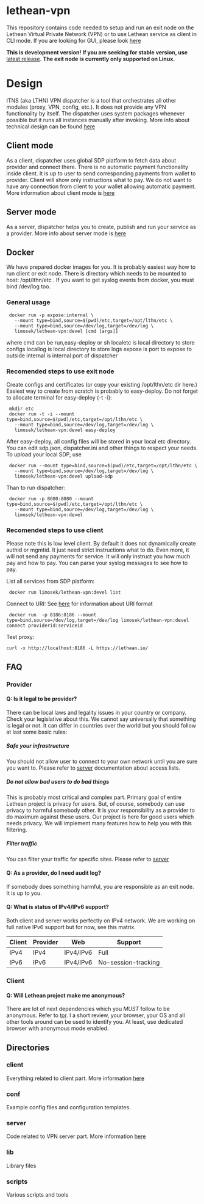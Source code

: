 # lethean-vpn
This repository contains code needed to setup and run an exit node on the Lethean Virtual Private Network (VPN) or to use Lethean service as client in CLI mode.
If you are looking for GUI, please look [here](https://github.com/LetheanMovement/lethean-gui)

**This is development version! If you are seeking for stable version, use** [latest release](https://github.com/LetheanMovement/lethean-vpn/releases/tag/v3.0.0.b2). 
**The exit node is currently only supported on Linux.**

# Design
ITNS (aka LTHN) VPN dispatcher is a tool that orchestrates all other modules (proxy, VPN, config, etc.). It does not provide any VPN functionality by itself.
The dispatcher uses system packages whenever possible but it runs all instances manually after invoking.
More info about technical design can be found [here](https://lethean.io/vpn-whitepaper/)

## Client mode
As a client, dispatcher uses global SDP platform to fetch data about provider and connect there. There is no automatic payment functionality inside client. It is up to user to send corresponding payments from wallet to provider.
Client will show only instructions what to pay. We do not want to have any connection from client to your wallet allowing automatic payment.
More information about client mode is [here](CLIENT.md)

## Server mode
As a server, dispatcher helps you to create, publish and run your service as a provider. More info about server mode is [here](SERVER.md)

## Docker
We have prepared docker images for you. It is probably easiest way how to run client or exit node.
There is directory which needs to be mounted to host: /opt/lthn/etc . If you want to get syslog events from docker, you must bind /dev/log too.

### General usage
```
 docker run -p expose:internal \
   --mount type=bind,source=$(pwd)/etc,target=/opt/lthn/etc \
   --mount type=bind,source=/dev/log,target=/dev/log \
   limosek/lethean-vpn:devel [cmd [args]]
```
where cmd can be run,easy-deploy or sh
localetc is local directory to store configs
locallog is local directory to store logs
expose is port to expose to outside
internal is internal port of dispatcher

### Recomended steps to use exit node
Create configs and certificates (or copy your existing /opt/lthn/etc dir here.)
Easiest way to create from scratch is probably to easy-deploy. Do not forget to allocate terminal for easy-deploy (-t -i):
```
 mkdir etc
 docker run -t -i --mount type=bind,source=$(pwd)/etc,target=/opt/lthn/etc \
   --mount type=bind,source=/dev/log,target=/dev/log \
   limosek/lethean-vpn:devel easy-deploy
```
After easy-deploy, all config files will be stored in your local etc directory. 
You can edit sdp.json, dispatcher.ini and other things to respect your needs.
To upload your local SDP, use 
```
 docker run --mount type=bind,source=$(pwd)/etc,target=/opt/lthn/etc \
   --mount type=bind,source=/dev/log,target=/dev/log \
   limosek/lethean-vpn:devel upload-sdp
```

Than to run dispatcher:
```
 docker run -p 8080:8080 --mount type=bind,source=$(pwd)/etc,target=/opt/lthn/etc \
   --mount type=bind,source=/dev/log,target=/dev/log \
   limosek/lethean-vpn:devel
```

### Recomended steps to use client
Please note this is low level client. By default it does not dynamically create authid or mgmtid. It just need strict instructions what to do.
Even more, it will not send any payments for service. It will only instruct you how much pay and how to pay. You can parse your syslog messages to see how to pay.

List all services from SDP platform:
```
 docker run limosek/lethean-vpn:devel list
```

Connect to URI:
See [here](CLIENT.md) for information about URI format

```
 docker run  -p 8186:8186 --mount type=bind,source=/dev/log,target=/dev/log limosek/lethean-vpn:devel connect providerid:serviceid
```
Test proxy:
```
curl -x http://localhost:8186 -L https://lethean.io/
```

## FAQ

### Provider

#### Q: Is it legal to be provider?
There can be local laws and legality issues in your country or company. Check your legislative about this. We cannot say universally that something is legal or not.
It can differ in countries over the world but you should follow at last some basic rules:

##### Safe your infrastructure #####
You should not allow user to connect to your own network until you are sure you want to. Please refer to [server](SERVER.md) documentation about access lists.

##### Do not allow bad users to do bad things #####
This is probably most critical and complex part. Primary goal of entire Lethean project is privacy for users. But, of course, somebody can use privacy to harmful somebody other. 
It is your responsibility as a provider to do maximum against these users. Our project is here for good users which needs privacy. We will implement many features how to help you with this filtering.

##### Filter traffic #####
You can filter your traffic for specific sites. Please refer to [server](SERVER.md)
 
#### Q: As a provider, do I need audit log?
If somebody does something harmful, you are responsible as an exit node. It is up to you.

#### Q: What is status of IPv4/IPv6 support?
Both client and server works perfectly on IPv4 network. We are working on full native IPv6 support but for now, see this matrix.

| Client  | Provider | Web        | Support             |
| ------- | -------- | -------    | ------------------- | 
| IPv4    | IPv4     | IPv4/IPv6  | Full                |
| IPv6    | IPv6     | IPv4/IPv6  | No-session-tracking |

### Client

#### Q: Will Lethean project make me anonymous? ####
There are lot of next dependencies which you *MUST* follow to be anonymous. Refer to [tor](https://www.torproject.org/). I a short review, your browser, your OS and all other tools around can be used to identify you. 
At least, use dedicated browser with anonymous mode enabled. 

## Directories

### client
 Everything related to client part. More information [here](CLIENT.md)
 
### conf
 Example config files and configuration templates.
 
### server
 Code related to VPN server part. More information [here](SERVER.md)

### lib
 Library files

### scripts
 Various scripts and tools


 
